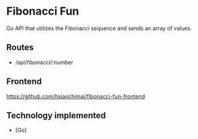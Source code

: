 # Fibonacci Fun

 Go API that utilizes the Fibonacci sequence and sends an array of values. 


## Routes
* /api/fibonacci/:number


## Frontend
https://github.com/hsiaochimai/fibonacci-fun-frontend


## Technology implemented 

* [Go]